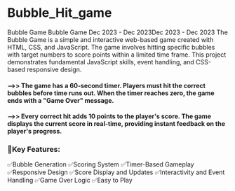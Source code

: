 # Bubble_Hit_game

Bubble Game
Bubble Game
Dec 2023 - Dec 2023Dec 2023 - Dec 2023
The Bubble Game is a simple and interactive web-based game created with HTML, CSS, and JavaScript. The game involves hitting specific bubbles with target numbers to score points within a limited time frame. This project demonstrates fundamental JavaScript skills, event handling, and CSS-based responsive design.

#### -->> The game has a 60-second timer. Players must hit the correct bubbles before time runs out. When the timer reaches zero, the game ends with a "Game Over" message.
#### -->> Every correct hit adds 10 points to the player's score. The game displays the current score in real-time, providing instant feedback on the player's progress.

### 🌟Key Features:

✅Bubble Generation
✅Scoring System
✅Timer-Based Gameplay
✅Responsive Design
✅Score Display and Updates
✅Interactivity and Event Handling
✅Game Over Logic 
✅Easy to Play
